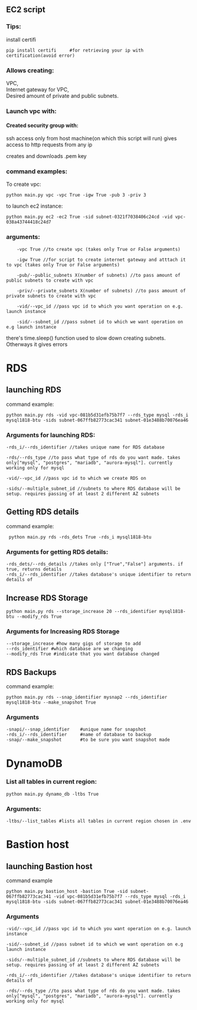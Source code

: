 ## EC2 script         

### Tips:
install certifi     
        
    pip install certifi     #for retrieving your ip with certification(avoid error)

### Allows creating:

VPC,    
Internet gateway for VPC,   
Desired amount of private and public subnets.

    
### Launch vpc with:
#### Created security group with:    
ssh access only from host machine(on which this script will run)
gives access to http requests from any ip   

creates and downloads .pem key

### command examples:    
To create vpc:

    python main.py vpc -vpc True -igw True -pub 3 -priv 3
to launch ec2 instance:
    
    python main.py ec2 -ec2 True -sid subnet-0321f7038406c24cd -vid vpc-038a43744418c24d7


### arguments:
        
        -vpc True //to create vpc (takes only True or False arguments)

        -igw True //for script to create internet gateway and atttach it to vpc (takes only True or False arguments)

        -pub/--public_subnets X(number of subnets) //to pass amount of public subnets to create with vpc

        -priv/--private_subnets X(number of subnets) //to pass amount of private subnets to create with vpc

        -vid/--vpc_id //pass vpc id to which you want operation on e.g. launch instance

        -sid/--subnet_id //pass subnet id to which we want operation on e.g launch instance

there's time.sleep() function used to slow down creating subnets. Otherways it gives errors

# RDS
## launching RDS

command example:    

    python main.py rds -vid vpc-081b5d31efb75b7f7 --rds_type mysql -rds_i mysql1818-btu -sids subnet-067ffb82773cac341 subnet-01e3488b70076ea46


### Arguments for launching RDS:
    
    -rds_i/--rds_identifier //takes unique name for RDS database

    -rds/--rds_type //to pass what type of rds do you want made. takes only["mysql", "postgres", "mariadb", "aurora-mysql"]. currently working only for mysql
    
    -vid/--vpc_id //pass vpc id to which we create RDS on

    -sids/--multiple_subnet_id //subnets to where RDS database will be setup. requires passing of at least 2 different AZ subnets

## Getting RDS details

command example:

     python main.py rds -rds_dets True -rds_i mysql1818-btu 

### Arguments for getting RDS details:

    -rds_dets/--rds_details //takes only ["True","False"] arguments. if true, returns details
    -rds_i/--rds_identifier //takes database's unique identifier to return details of
    
## Increase RDS Storage

    python main.py rds --storage_increase 20 --rds_identifier mysql1818-btu --modify_rds True

### Arguments for Increasing RDS Storage

    --storage_increase #how many gigs of storage to add
    --rds_identifier #which database are we changing
    --modify_rds True #indicate that you want database changed

## RDS Backups
command example:

    python main.py rds --snap_identifier mysnap2 --rds_identifier mysql1818-btu --make_snapshot True 

### Arguments

    -snapi/--snap_identifier    #unique name for snapshot
    -rds_i/--rds_identifier     #name of database to backup
    -snap/--make_snapshot       #to be sure you want snapshot made


# DynamoDB
### List all tables in current region:
    
    python main.py dynamo_db -ltbs True

### Arguments:
    
    -ltbs/--list_tables #lists all tables in current region chosen in .env

# Bastion host

## launching Bastion host
command example
    
    python main.py bastion_host -bastion True -sid subnet-067ffb82773cac341 -vid vpc-081b5d31efb75b7f7 --rds_type mysql -rds_i mysql1818-btu -sids subnet-067ffb82773cac341 subnet-01e3488b70076ea46

### Arguments
    
    -vid/--vpc_id //pass vpc id to which you want operation on e.g. launch instance

    -sid/--subnet_id //pass subnet id to which we want operation on e.g launch instance

    -sids/--multiple_subnet_id //subnets to where RDS database will be setup. requires passing of at least 2 different AZ subnets

    -rds_i/--rds_identifier //takes database's unique identifier to return details of

    -rds/--rds_type //to pass what type of rds do you want made. takes only["mysql", "postgres", "mariadb", "aurora-mysql"]. currently working only for mysql
